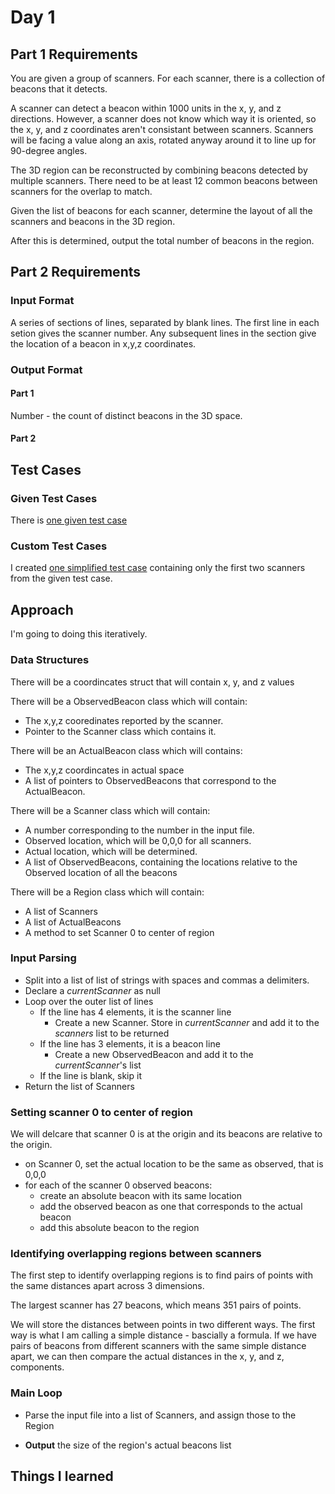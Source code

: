 # Day 1 #

## Part 1 Requirements ##

You are given a group of scanners. For each scanner, there is a collection of beacons that it detects.

A scanner can detect a beacon within 1000 units in the x, y, and z directions. 
However, a scanner does not know which way it is oriented, so the x, y, and z coordinates aren't consistant between scanners. 
Scanners will be facing a value along an axis, rotated anyway around it to line up for 90-degree angles.

The 3D region can be reconstructed by combining beacons detected by multiple scanners. 
There need to be at least 12 common beacons between scanners for the overlap to match.

Given the list of beacons for each scanner, determine the layout of all the scanners and beacons in the 3D region.

After this is determined, output the total number of beacons in the region.



## Part 2 Requirements ##

### Input Format ###

A series of sections of lines, separated by blank lines.
The first line in each setion gives the scanner number.
Any subsequent lines in the section give the location of a beacon in x,y,z coordinates.

### Output Format ###

#### Part 1 ####

Number - the count of distinct beacons in the 3D space.

#### Part 2 ####


## Test Cases ##

### Given Test Cases ###

There is [one given test case](../data/test_cases/day19_test1.txt)

### Custom Test Cases ###

I created [one simplified test case](../data/test_cases/day19_test2.txt) containing only the first two scanners from the given test case.


## Approach ##

I'm going to doing this iteratively.

### Data Structures ###

There will be a coordincates struct that will contain x, y, and z values

There will be a ObservedBeacon class which will contain:
- The x,y,z cooredinates reported by the scanner.
- Pointer to the Scanner class which contains it.

There will be an ActualBeacon class which will contains:
- The x,y,z coordincates in actual space
- A list of pointers to ObservedBeacons that correspond to the ActualBeacon.

There will be a Scanner class which will contain:
- A number corresponding to the number in the input file.
- Observed location, which will be 0,0,0 for all scanners.
- Actual location, which will be determined.
- A list of ObservedBeacons, containing the locations relative to the Observed location of all the beacons

There will be a Region class which will contain:
- A list of Scanners
- A list of ActualBeacons
- A method to set Scanner 0 to center of region

### Input Parsing ###

- Split into a list of list of strings with spaces and commas a delimiters.
- Declare a *currentScanner* as null
- Loop over the outer list of lines
    - If the line has 4 elements, it is the scanner line
        - Create a new Scanner. Store in *currentScanner* and add it to the *scanners* list to be returned
    - If the line has 3 elements, it is a beacon line
        - Create a new ObservedBeacon and add it to the *currentScanner*'s list
    - If the line is blank, skip it
- Return the list of Scanners
    
### Setting scanner 0 to center of region ###

We will delcare that scanner 0 is at the origin and its beacons are relative to the origin.

- on Scanner 0, set the actual location to be the same as observed, that is 0,0,0
- for each of the scanner 0 observed beacons:
    - create an absolute beacon with its same location
    - add the observed beacon as one that corresponds to the actual beacon
    - add this absolute beacon to the region

### Identifying overlapping regions between scanners ###

The first step to identify overlapping regions is to find pairs of points with the same distances apart across 3 dimensions.

The largest scanner has 27 beacons, which means 351 pairs of points.

We will store the distances between points in two different ways. The first way is what I am calling a simple distance - bascially a formula.
If we have pairs of beacons from different scanners with the same simple distance apart, we can then compare the actual distances in the x, y, and z, components.




### Main Loop ###
- Parse the input file into a list of Scanners, and assign those to the Region

- **Output** the size of the region's actual beacons list

## Things I learned ##


